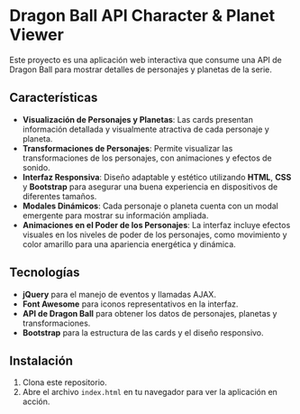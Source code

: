 # Dragon Ball API Character & Planet Viewer

Este proyecto es una aplicación web interactiva que consume una API de Dragon Ball para mostrar detalles de personajes y planetas de la serie. 

## Características

- **Visualización de Personajes y Planetas**: Las cards presentan información detallada y visualmente atractiva de cada personaje y planeta.
- **Transformaciones de Personajes**: Permite visualizar las transformaciones de los personajes, con animaciones y efectos de sonido.
- **Interfaz Responsiva**: Diseño adaptable y estético utilizando **HTML**, **CSS** y **Bootstrap** para asegurar una buena experiencia en dispositivos de diferentes tamaños.
- **Modales Dinámicos**: Cada personaje o planeta cuenta con un modal emergente para mostrar su información ampliada.
- **Animaciones en el Poder de los Personajes**: La interfaz incluye efectos visuales en los niveles de poder de los personajes, como movimiento y color amarillo para una apariencia energética y dinámica.

## Tecnologías

- **jQuery** para el manejo de eventos y llamadas AJAX.
- **Font Awesome** para iconos representativos en la interfaz.
- **API de Dragon Ball** para obtener los datos de personajes, planetas y transformaciones.
- **Bootstrap** para la estructura de las cards y el diseño responsivo.

## Instalación

1. Clona este repositorio.
2. Abre el archivo `index.html` en tu navegador para ver la aplicación en acción.

